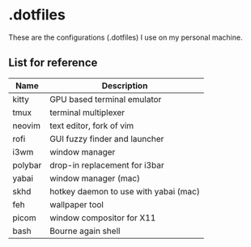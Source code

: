 # .dotfiles

These are the configurations (.dotfiles) I use on my personal machine.

## List for reference
| Name    | Description                           |
|---------|---------------------------------------|
| kitty   | GPU based terminal emulator           |
| tmux    | terminal multiplexer                  |
| neovim  | text editor, fork of vim              |
| rofi    | GUI fuzzy finder and launcher         |
| i3wm    | window manager                        |
| polybar | drop-in replacement for i3bar         |
| yabai   | window manager (mac)                  |
| skhd    | hotkey daemon to use with yabai (mac) |
| feh     | wallpaper tool                        |
| picom   | window compositor for X11             |
| bash    | Bourne again shell                    |
